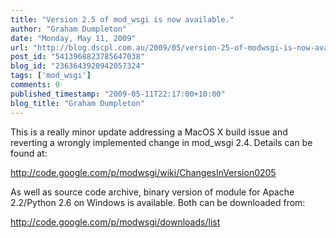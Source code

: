 ```yaml
---
title: "Version 2.5 of mod_wsgi is now available."
author: "Graham Dumpleton"
date: "Monday, May 11, 2009"
url: "http://blog.dscpl.com.au/2009/05/version-25-of-modwsgi-is-now-available.html"
post_id: "5413968823785647038"
blog_id: "2363643920942057324"
tags: ['mod_wsgi']
comments: 0
published_timestamp: "2009-05-11T22:17:00+10:00"
blog_title: "Graham Dumpleton"
---
```


This is a really minor update addressing a MacOS X build issue and reverting a wrongly implemented change in mod\_wsgi 2.4. Details can be found at:

  


<http://code.google.com/p/modwsgi/wiki/ChangesInVersion0205>  


  


As well as source code archive, binary version of module for Apache 2.2/Python 2.6 on Windows is available. Both can be downloaded from:

  


<http://code.google.com/p/modwsgi/downloads/list>